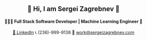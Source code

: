 ## <div align="center"> 👋 Hi, I am Sergei Zagrebnev 👋</div>
#### <div align="center"> 👨🏼‍💻 Full Stack Software Developer | Machine Learning Engineer 🤖</div>
<div align="center">
  
[🔗 LinkedIn](https://www.linkedin.com/in/serg-zagr/)
📞  (236)-999-9138 
📧  work@sergeizagrebnev.com </div>
